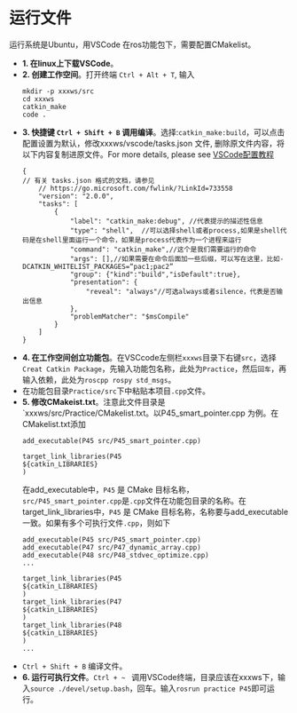 # 运行文件
运行系统是Ubuntu，用VSCode 在ros功能包下，需要配置CMakelist。 
- **1. 在linux上下载VSCode**。
- **2. 创建工作空间**。打开终端 `Ctrl + Alt + T`, 输入
	```
	mkdir -p xxxws/src
	cd xxxws
	catkin_make
	code .
	```
- **3. 快捷键 `Ctrl + Shift + B` 调用编译**。选择:`catkin_make:build`，可以点击配置设置为默认，修改xxxws/vscode/tasks.json 文件, 删除原文件内容，将以下内容复制进原文件。For more details, please see [VSCode配置教程](http://www.autolabor.com.cn/book/ROSTutorials/chapter1/14-ros-ji-cheng-kai-fa-huan-jing-da-jian/142-an-zhuang-vscode.html)
	```
	{
	// 有关 tasks.json 格式的文档，请参见
	    // https://go.microsoft.com/fwlink/?LinkId=733558
	    "version": "2.0.0",
	    "tasks": [
	        {
	            "label": "catkin_make:debug", //代表提示的描述性信息
	            "type": "shell",  //可以选择shell或者process,如果是shell代码是在shell里面运行一个命令，如果是process代表作为一个进程来运行
	            "command": "catkin_make",//这个是我们需要运行的命令
	            "args": [],//如果需要在命令后面加一些后缀，可以写在这里，比如-DCATKIN_WHITELIST_PACKAGES=“pac1;pac2”
	            "group": {"kind":"build","isDefault":true},
	            "presentation": {
	                "reveal": "always"//可选always或者silence，代表是否输出信息
	            },
	            "problemMatcher": "$msCompile"
	        }
	    ]
	}
	```
- **4. 在工作空间创立功能包**。在VSCcode左侧栏`xxxws`目录下右键`src`，选择`Creat Catkin Package`，先输入功能包名称，此处为`Practice`，然后`回车`，再输入依赖，此处为`roscpp rospy std_msgs`。
- 在功能包目录`Practice/src`下中粘贴本项目`.cpp`文件。
- **5. 修改CMakeist.txt**。注意此文件目录是`xxxws/src/Practice/CMakelist.txt。以P45_smart_pointer.cpp 为例。在CMakelist.txt添加
	```
	add_executable(P45 src/P45_smart_pointer.cpp)

	target_link_libraries(P45
	${catkin_LIBRARIES}
	)
	```
	在add_executable中，`P45` 是 CMake 目标名称，`src/P45_smart_pointer.cpp`是`.cpp`文件在功能包目录的名称。在target_link_libraries中，`P45` 是 CMake 目标名称，名称要与add_executable一致。如果有多个可执行文件`.cpp`，则如下
	```
	add_executable(P45 src/P45_smart_pointer.cpp)
	add_executable(P47 src/P47_dynamic_array.cpp)
	add_executable(P48 src/P48_stdvec_optimize.cpp)
	...

	target_link_libraries(P45
	${catkin_LIBRARIES}
	)
	target_link_libraries(P47
	${catkin_LIBRARIES}
	)
	target_link_libraries(P48
	${catkin_LIBRARIES}
	)
	...
	```
- `Ctrl + Shift + B` 编译文件。
- **6. 运行可执行文件**。`Ctrl + ~ ` 调用VSCode终端，目录应该在xxxws下，输入`source ./devel/setup.bash`，回车。输入`rosrun practice P45`即可运行。
